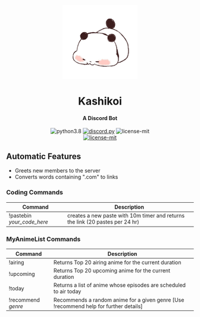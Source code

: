 <div align=center>

<img src="kashikoi.png" width="200">

  # Kashikoi
  #### A Discord Bot
  
  <img src="https://img.shields.io/badge/PYTHON-3.8-7892d6?style=for-the-badge" alt="python3.8">
  <a href="https://github.com/Rapptz/discord.py"><img src="https://img.shields.io/badge/DISCORD-PY-7892d6?style=for-the-badge" alt="discord.py"></a>
  <img src="https://img.shields.io/badge/LICENSE-MIT-7892d6?style=for-the-badge" alt="license-mit">

</div>

<div align=center>
  <a href="https://discordapp.com/oauth2/authorize?client_id=731521524116488275&scope=bot&permissions=261120">
    <img src="https://img.shields.io/badge/Kashikoi-Add%20me%20to%20your%20server-f29d41?style=for-the-badge" alt="license-mit">
  </a>
</div>



## Automatic Features

* Greets new members to the server
* Converts words containing ".com" to links


### Coding Commands

Command | Description
-------- | -----------
!pastebin *your_code_here* | creates a new paste with 10m timer and returns the link (20 pastes per 24 hr)


### MyAnimeList Commands

Command | Description
-------- | -----------
!airing | Returns Top 20 airing anime for the current duration
!upcoming | Returns Top 20 upcoming anime for the current duration
!today | Returns a list of anime whose episodes are scheduled to air today
!recommend *genre* | Recommends a random anime for a given genre [Use !recommend help for further details]
